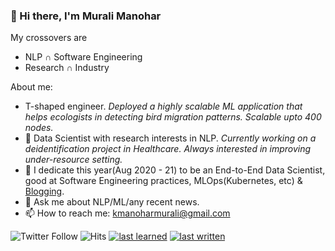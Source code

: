 ### 👋 Hi there, I'm Murali Manohar

My crossovers are
  * NLP ∩ Software Engineering
  * Research ∩ Industry 

<!--
**gitlost-murali/gitlost-murali** is a ✨ _special_ ✨ repository because its `README.md` (this file) appears on your GitHub profile.
-->
<!--- 🔭 I’m currently building an open-source tool to leverage recent advances in NLP for data labelling, augmentation.-->

About me:

- T-shaped engineer. _Deployed a highly scalable ML application that helps ecologists in detecting bird migration patterns. Scalable upto 400 nodes._ 
- 🔭 Data Scientist with research interests in NLP. _Currently working on a deidentification project in Healthcare. Always interested in improving under-resource setting._
- 🌱 I dedicate this year(Aug 2020 - 21) to be an End-to-End Data Scientist, good at Software Engineering practices, MLOps(Kubernetes, etc) & [Blogging](https://gitlost-murali.github.io/blogs/).
- 💬 Ask me about NLP/ML/any recent news.
- 📫 How to reach me: kmanoharmurali@gmail.com

![Twitter Follow](https://img.shields.io/twitter/follow/gitlostmurali?style=social)
![Hits](https://hitcounter.pythonanywhere.com/count/tag.svg?url=https%3A%2F%2Fgithub.com%2Fgitlost-murali%2Fgitlost-murali)
[![last learned](https://img.shields.io/github/last-commit/gitlost-murali/one_percent?label=last%20learned&style=plastic)](https://github.com/gitlost-murali/one_percent)
[![last written](https://img.shields.io/github/last-commit/gitlost-murali/blogs?label=last%20written&style=plastic)](https://gitlost-murali.github.io/blogs/)

